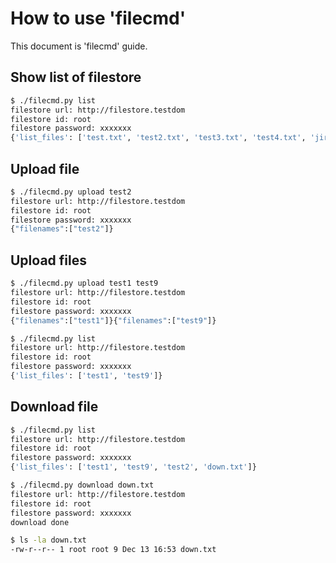 # How to use 'filecmd'
This document is 'filecmd' guide.   
   
## Show list of filestore
```bash
$ ./filecmd.py list
filestore url: http://filestore.testdom
filestore id: root
filestore password: xxxxxxx
{'list_files': ['test.txt', 'test2.txt', 'test3.txt', 'test4.txt', 'jira.txt', 'Dockerfile']}
```

## Upload file
```bash
$ ./filecmd.py upload test2
filestore url: http://filestore.testdom
filestore id: root
filestore password: xxxxxxx
{"filenames":["test2"]}
```

## Upload files
```bash
$ ./filecmd.py upload test1 test9
filestore url: http://filestore.testdom
filestore id: root
filestore password: xxxxxxx
{"filenames":["test1"]}{"filenames":["test9"]}

$ ./filecmd.py list
filestore url: http://filestore.testdom
filestore id: root
filestore password: xxxxxxx
{'list_files': ['test1', 'test9']}
```

## Download file
```bash
$ ./filecmd.py list
filestore url: http://filestore.testdom
filestore id: root
filestore password: xxxxxxx
{'list_files': ['test1', 'test9', 'test2', 'down.txt']}

$ ./filecmd.py download down.txt
filestore url: http://filestore.testdom
filestore id: root
filestore password: xxxxxxx
download done

$ ls -la down.txt
-rw-r--r-- 1 root root 9 Dec 13 16:53 down.txt
```
